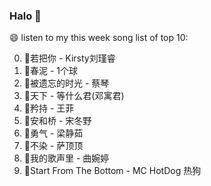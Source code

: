 

### Halo 👋

😄 listen to my this week song list of top 10:

0. 🌈若把你 - Kirsty刘瑾睿
1. 🌈春泥 - 1个球
2. 🌈被遗忘的时光 - 蔡琴
3. 🌈天下 - 等什么君(邓寓君)
4. 🌈矜持 - 王菲
5. 🌈安和桥 - 宋冬野
6. 🌈勇气 - 梁静茹
7. 🌈不染 - 萨顶顶
8. 🌈我的歌声里 - 曲婉婷
9. 🌈Start From The Bottom - MC HotDog 热狗

